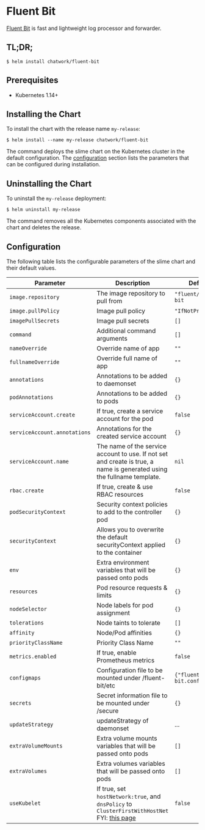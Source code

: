 # Fluent Bit

[Fluent Bit](https://fluentbit.io/) is fast and lightweight log processor and forwarder.

## TL;DR;

```
$ helm install chatwork/fluent-bit
```

## Prerequisites

* Kubernetes 1.14+

## Installing the Chart

To install the chart with the release name `my-release`:

```
$ helm install --name my-release chatwork/fluent-bit
```

The command deploys the slime chart on the Kubernetes cluster in the default configuration. The [configuration](https://github.com/chatwork/charts/tree/master/fluent-bit#configuration) section lists the parameters that can be configured during installation.

## Uninstalling the Chart

To uninstall the `my-release` deployment:

```
$ helm uninstall my-release
```

The command removes all the Kubernetes components associated with the chart and deletes the release.

## Configuration

The following table lists the configurable parameters of the slime chart and their default values.

|  Parameter | Description | Default |
| --- | --- | --- |
| `image.repository` | The image repository to pull from | `"fluent/fluent-bit` |
| `image.pullPolicy` | Image pull policy | `"IfNotPresent` |
| `imagePullSecrets` | Image pull secrets | `[]` |
| `command` | Additional command arguments | `[]` |
| `nameOverride` | Override name of app | `""` |
| `fullnameOverride` | Override full name of app | `""` |
| `annotations` | Annotations to be added to daemonset | `{}` |
| `podAnnotations` | Annotations to be added to pods | `{}` |
| `serviceAccount.create` | If true, create a service account for the pod | `false` |
| `serviceAccount.annotations` | Annotations for the created service account | `{}` |
| `serviceAccount.name` | The name of the service account to use. If not set and create is true, a name is generated using the fullname template. | `nil` |
| `rbac.create` | If true, create & use RBAC resources | `false` |
| `podSecurityContext` | Security context policies to add to the controller pod | `{}` |
| `securityContext` | Allows you to overwrite the default securityContext applied to the container | `{}` |
| `env` | Extra environment variables that will be passed onto pods | `{}` |
| `resources` | Pod resource requests & limits | `{}` |
| `nodeSelector` | Node labels for pod assignment | `{}` |
| `tolerations` | Node taints to tolerate | `[]` |
| `affinity` | Node/Pod affinities | `{}` |
| `priorityClassName` | Priority Class Name | `""` |
| `metrics.enabled` | If true, enable Prometheus metrics | `false` |
| `configmaps` | Configuration file to be mounted under /fluent-bit/etc | `{"fluent-bit.conf":"..."}` |
| `secrets` | Secret information file to be mounted under /secure | `{}` |
| `updateStrategy` | updateStrategy of daemonset | ... |
| `extraVolumeMounts` | Extra volume mounts variables that will be passed onto pods | `[]` |
| `extraVolumes` | Extra volumes variables that will be passed onto pods | `[]` |
| `useKubelet` | If true, set `hostNetwork:true`, and `dnsPolicy` to `ClusterFirstWithHostNet` FYI: [this page](https://docs.fluentbit.io/manual/pipeline/filters/kubernetes#optional-feature-using-kubelet-to-get-metadata) | `false` |
